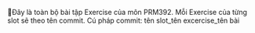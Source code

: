 📝Đây là toàn bộ bài tập Exercise của môn PRM392.
Mỗi Exercise của từng slot sẽ theo tên commit. 
Cú pháp commit: tên slot_tên excercise_tên bài
